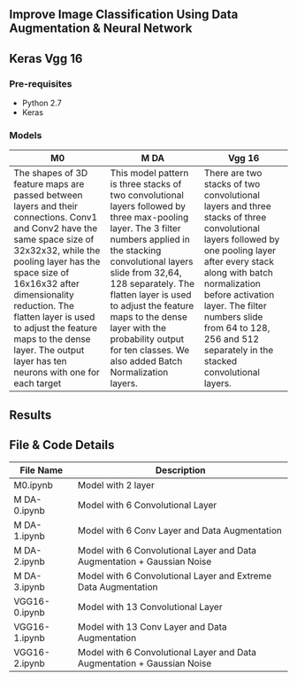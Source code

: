 ## Improve Image Classification Using Data Augmentation & Neural Network
## Keras Vgg 16

### Pre-requisites
* Python 2.7
* Keras

### Models
M0   | M DA | Vgg 16
------------- | ------------- | ------
The shapes of 3D feature maps are passed between layers and their connections. Conv1 and Conv2 have the same space size of 32x32x32, while the pooling layer has the space size of 16x16x32 after dimensionality reduction. The flatten layer is used to adjust the feature maps to the dense layer. The output layer has ten neurons with one for each target | This model pattern is three stacks of two convolutional layers followed by three max-pooling layer. The 3 filter numbers applied in the stacking convolutional layers slide from 32,64, 128 separately. The flatten layer is used to adjust the feature maps to the dense layer with the probability output for ten classes. We also added Batch Normalization layers. | There are two stacks of two convolutional layers and three stacks of three convolutional layers followed by one pooling layer after every stack along with batch normalization before activation  layer. The filter numbers slide from 64 to 128, 256 and 512 separately in the stacked convolutional layers.
## Results


## File & Code Details
File Name | Description
----------|------------
M0.ipynb | Model with 2 layer
M DA-0.ipynb | Model with 6 Convolutional Layer
M DA-1.ipynb | Model with 6 Conv Layer and Data Augmentation
M DA-2.ipynb | Model with 6 Convolutional Layer and Data Augmentation + Gaussian Noise
M DA-3.ipynb | Model with 6 Convolutional Layer and Extreme Data Augmentation
VGG16-0.ipynb | Model with 13 Convolutional Layer
VGG16-1.ipynb | Model with 13 Conv Layer and Data Augmentation
VGG16-2.ipynb | Model with 6 Convolutional Layer and Data Augmentation + Gaussian Noise
